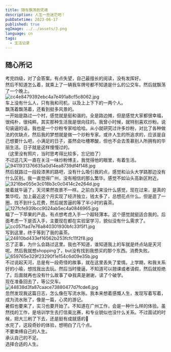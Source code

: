 ```yaml
---
title: 随车飘荡的灵魂
description: 人生一些迷茫吧！
pubDatetime: 2023-06-17
published: true
ogImage: ../../assets/3.png
language: cn
tags:
  - 生活记录
---
```

## 随心所记
考完四级，对了会答案。有点失望，自己最擅长的阅读，没有发挥好。<br />然后不知道怎么着，就乘上了一辆我车牌号都不知道是什么的公交车。然后就飘荡了一个晚上。<br />![cc4e8479392ebc4a7e491a8cf5c8062.jpg](https://cdn.nlark.com/yuque/0/2023/jpeg/29466846/1687016985001-4297817d-7bc8-41ac-b558-f6fa98e8e329.jpeg#averageHue=%23635a52&clientId=ucc018204-3ac9-4&from=paste&height=211&id=u82359904&originHeight=348&originWidth=328&originalType=binary&ratio=1.6500000953674316&rotation=0&showTitle=false&size=51375&status=done&style=none&taskId=u9c9e73c2-64fd-4b59-928e-b3d8cd7a959&title=&width=198.7878672982495)<br />车上没有什么人，只有我和司机，以及上上下下的一两个人。<br />飘荡着飘荡着，还看到挺多风景的。<br />一开始是路过一个村，感觉就是挺和谐的。全是路边摊，但是感觉大家都很幸福，很纯朴，很纯粹。其实那种生活我是很向往的。我曾小时候，就特别喜欢炒粉。说句装逼的话，我也是一个炒粉专家哈哈哈。从小就研究过许多炒粉，对比了各种做法的优缺点，然后我的梦想就是做一个炒粉专家。或许人生的所追求的，应该是自己想要什么吧，小满足的日子，虽然会吐槽寒酸，但也不会去羡慕别人所拥有的华丽生活。日子就是这样慢慢过的。<br />（这里没有照片，当时思考得比较多，忘记拍了）<br />不过这几天一直在关注一味炒粉博主，我觉得他的眼里，有着生活。<br />![9411931376635a0d14ea8739df4f148.jpg](https://cdn.nlark.com/yuque/0/2023/jpeg/29466846/1687017162675-cdfc57e6-7a7a-44c7-a952-2b6a2295375d.jpeg#averageHue=%23868d8b&clientId=ucc018204-3ac9-4&from=paste&height=1058&id=u0289aeef&originHeight=1746&originWidth=1080&originalType=binary&ratio=1.6500000953674316&rotation=0&showTitle=false&size=993694&status=done&style=none&taskId=u6ee696b7-a49d-45d5-985b-f0c78b2ef44&title=&width=654.5454167137483)<br />然后就路过一段段漆黑的路吧，没有什么吸引我的点，感觉和汕头大学路那边没有什么区别。我一直觉得广州，没有相信的那么繁华。感觉不如汕头高新区附近。<br />![3216be055e3c018b3c0c0414c2e264d.jpg](https://cdn.nlark.com/yuque/0/2023/jpeg/29466846/1687017089316-f682f9d7-0b15-490d-b615-c42c1d59e4d9.jpeg#averageHue=%235e6158&clientId=ucc018204-3ac9-4&from=paste&height=1164&id=uc4924363&originHeight=1920&originWidth=1080&originalType=binary&ratio=1.6500000953674316&rotation=0&showTitle=false&size=636742&status=done&style=none&taskId=ud732eadb-88db-4034-aab0-aaee65c017a&title=&width=654.5454167137483)<br />接着就牛逼了，天河果然夜景不一样。之前白天来没什么感觉，现在过来，是真的繁华哎。加上最近这个月实现了经济独立，钱太多了，总想花点什么。但是逛了一圈，找不到什么花费，然后就苦逼的等了半小时的喜茶。<br />![127fcfe939bcc9024ab5ec4a0846965.jpg](https://cdn.nlark.com/yuque/0/2023/jpeg/29466846/1687017098710-21dc4aca-3a0c-4234-8f54-75a0a34c7e87.jpeg#averageHue=%2355626c&clientId=ucc018204-3ac9-4&from=paste&height=776&id=ueaa99276&originHeight=1280&originWidth=1706&originalType=binary&ratio=1.6500000953674316&rotation=0&showTitle=false&size=156409&status=done&style=none&taskId=udfff2740-6931-4316-894a-4c672b0d8c2&title=&width=1033.9393341793098)<br />瞄了一下苹果的产品，有点想考虑入手一个超轻薄本。这个感觉就挺适合我的。后面考虑一下是否入手，主要现在都在实验室学习，貌似没有什么需求了。<br />![cc057fad7e76a840301930bfc33f5f1.jpg](https://cdn.nlark.com/yuque/0/2023/jpeg/29466846/1687017105489-c56e3f53-456f-481e-92e9-66479a6e623c.jpeg#averageHue=%23b4d3d5&clientId=ucc018204-3ac9-4&from=paste&height=776&id=uc612af58&originHeight=1280&originWidth=1706&originalType=binary&ratio=1.6500000953674316&rotation=0&showTitle=false&size=204172&status=done&style=none&taskId=uf728e7f8-9bc6-4464-9572-efbecd2d4ec&title=&width=1033.9393341793098)<br />写到这里，终于等到了我的喜茶。<br />![24810bd433ef16562b253fcfc11f2f8.jpg](https://cdn.nlark.com/yuque/0/2023/jpeg/29466846/1687017113798-7e48f5ec-0c43-47d8-9f6c-745f7dd8ad7a.jpeg#averageHue=%23aeaba2&clientId=ucc018204-3ac9-4&from=paste&height=2424&id=u9c3c6c62&originHeight=4000&originWidth=3000&originalType=binary&ratio=1.6500000953674316&rotation=0&showTitle=false&size=288625&status=done&style=none&taskId=u48506e22-f3cc-4fdd-b7fe-2f82bda22e2&title=&width=1818.1817130937452)<br />忘了正事，为什么会路过这里。我也不知道，谁知道我上的车就是终点站是天河呢。然后我就想shopping了，but没有找到我想买的那个东西。消费失败。<br />![659765e329f23290f1e154c6d09e35b.jpg](https://cdn.nlark.com/yuque/0/2023/jpeg/29466846/1687017121278-b3ecd09b-952a-46ac-a289-e8350019db4a.jpeg#averageHue=%23656359&clientId=ucc018204-3ac9-4&from=paste&height=776&id=u974924e4&originHeight=1280&originWidth=1706&originalType=binary&ratio=1.6500000953674316&rotation=0&showTitle=false&size=198316&status=done&style=none&taskId=ud2fd4910-4a73-4883-a0c4-1907573ab24&title=&width=1033.9393341793098)<br />不过说起天河，总是有一段奇怪的故事，就在这里丢失了爱情。上学期，和我关系好的小瑜，想找我出去玩。然后当时傻逼，不知道可以翘课或者请假，然后就拒绝了。后面就再也没有什么故事了😅我真是谢谢，读了个破学。<br />现在准备回去了，等公交车。<br />![44838d3fa87caace73880477d7fcde6.jpg](https://cdn.nlark.com/yuque/0/2023/jpeg/29466846/1687017132303-fec0bb02-1aa5-4d68-a5eb-3baf027d7410.jpeg#averageHue=%233f4d41&clientId=ucc018204-3ac9-4&from=paste&height=776&id=uaecabae1&originHeight=1280&originWidth=1706&originalType=binary&ratio=1.6500000953674316&rotation=0&showTitle=false&size=218394&status=done&style=none&taskId=u5a155b60-b4de-4dde-997c-54897e0c71d&title=&width=1033.9393341793098)<br />忽然发现我这篇日志，怎么像在写流水账。我本来想着感慨人生，发现写着写着，成为流水账了，像是一篇，心灵的游记。<br />暑假也要来了，实习也要开始了。不知道在广州工作，会是一种什么样的体验。虽然找的工作，是培训学生去打信奥比赛，和专业貌似也没什么关系。不过面试的时候，把大三刷了下去，还是挺有成就感的🧐<br />水完了，这段奇妙的体验，想明白了几个点。<br />不要束缚自己的人生。<br />承认自己的不足。<br />选择合适的人生。
